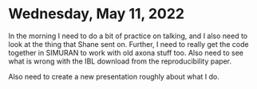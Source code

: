 # Wednesday, May 11, 2022

In the morning I need to do a bit of practice on talking, and I also need to look at the thing that Shane sent on.
Further, I need to really get the code together in SIMURAN to work with old axona stuff too.
Also need to see what is wrong with the IBL download from the reproducibility paper.

Also need to create a new presentation roughly about what I do.